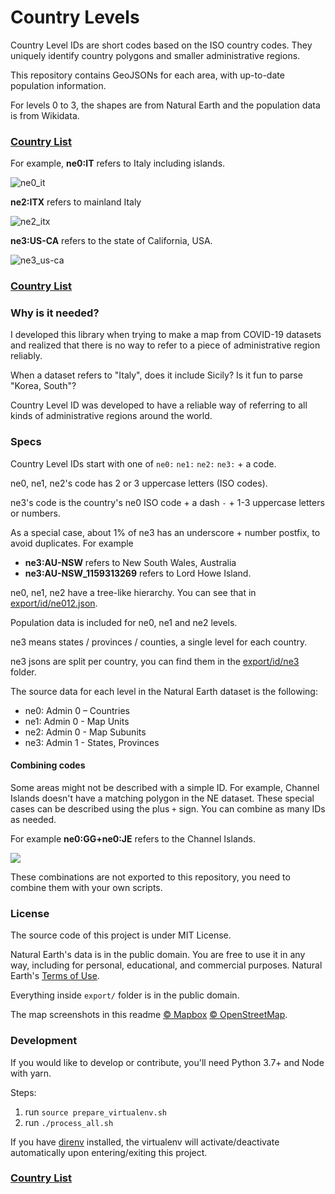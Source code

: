 # Country Levels
Country Level IDs are short codes based on the ISO country codes. They uniquely identify country polygons and smaller administrative regions.

This repository contains GeoJSONs for each area, with up-to-date population information.

For levels 0 to 3, the shapes are from Natural Earth and the population data is from Wikidata.

### [Country List](docs/country_list.md)

For example, **ne0:IT** refers to Italy including islands.

![ne0_it](docs/assets/ne0_it.png)

**ne2:ITX** refers to mainland Italy

![ne2_itx](docs/assets/ne2_itx.png)

**ne3:US-CA** refers to the state of California, USA.

![ne3_us-ca](docs/assets/ne3_us-ca.png)



### [Country List](docs/country_list.md)



### Why is it needed?

I developed this library when trying to make a map from COVID-19 datasets and realized that there is no way to refer to a piece of administrative region reliably.

When a dataset refers to "Italy", does it include Sicily? Is it fun to parse "Korea, South"?

Country Level ID was developed to have a reliable way of referring to all kinds of administrative regions around the world.



### Specs

Country Level IDs start with one of `ne0:` `ne1:` `ne2:` `ne3:` + a code.

ne0, ne1, ne2's code has 2 or 3 uppercase letters (ISO codes).

ne3's code is the country's ne0 ISO code + a dash `-`  + 1-3 uppercase letters or numbers.

As a special case, about 1% of ne3 has an underscore + number postfix, to avoid duplicates. For example

- **ne3:AU-NSW** refers to New South Wales, Australia
- **ne3:AU-NSW_1159313269** refers to Lord Howe Island.



ne0, ne1, ne2 have a tree-like hierarchy. You can see that in [export/id/ne012.json](export/id/ne012.json).

Population data is included for ne0, ne1 and ne2 levels.



ne3 means states / provinces / counties, a single level for each country.

ne3 jsons are split per country, you can find them in the [export/id/ne3](export/id/ne3) folder.



The source data for each level in the Natural Earth dataset is the following:

- ne0: Admin 0 – Countries
- ne1: Admin 0 - Map Units
- ne2: Admin 0 - Map Subunits
- ne3: Admin 1 - States, Provinces



#### Combining codes

Some areas might not be described with a simple ID. For example, Channel Islands doesn't have a matching polygon in the NE dataset. These special cases can be described using the plus `+` sign. You can combine as many IDs as needed.

For example **ne0:GG+ne0:JE** refers to the Channel Islands.

![](docs/assets/channel_islands.png)

These combinations are not exported to this repository, you need to combine them with your own scripts.

### License

The source code of this project is under MIT License.

Natural Earth's data is in the public domain. You are free to use it in any way, including for personal, educational, and commercial purposes. Natural Earth's [Terms of Use](https://www.naturalearthdata.com/about/terms-of-use/).

Everything inside `export/` folder is in the public domain.

The map screenshots in this readme [© Mapbox](https://www.mapbox.com/about/maps/) [© OpenStreetMap](https://openstreetmap.org/about/).

### Development

If you would like to develop or contribute, you'll need Python 3.7+ and Node with yarn.

Steps:

1. run `source prepare_virtualenv.sh`
2. run `./process_all.sh`

If you have [direnv](https://direnv.net/) installed, the virtualenv will activate/deactivate automatically upon entering/exiting this project.



### [Country List](docs/country_list.md)

